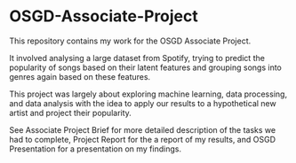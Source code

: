 # OSGD-Associate-Project

This repository contains my work for the OSGD Associate Project.

It involved analysing a large dataset from Spotify, trying to predict the popularity of songs based on their latent features and grouping songs into genres again based on these features.

This project was largely about exploring machine learning, data processing, and data analysis with the idea to apply our results to a hypothetical new artist and project their popularity.

See Associate Project Brief for more detailed description of the tasks we had to complete, Project Report for the a report of my results, and OSGD Presentation for a presentation on my findings.
